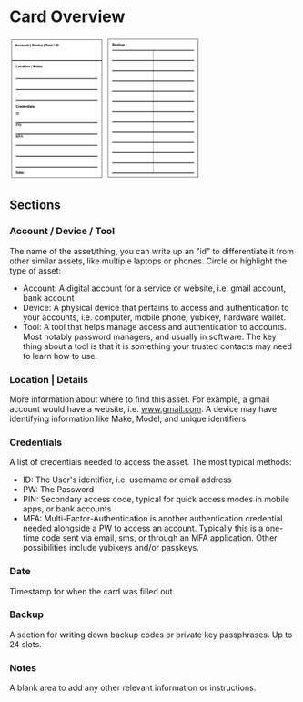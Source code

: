 # Card Overview

<img src="../assets/card-front.png" alt="front" height="250"/>
<img src="../assets/card-back.png" alt="back" height="250"/>

## Sections

### Account / Device / Tool
The name of the asset/thing, you can write up an "id" to differentiate it from other similar assets, like multiple laptops or phones. Circle or highlight the type of asset:
- Account: A digital account for a service or website, i.e. gmail account, bank account
- Device: A physical device that pertains to access and authentication to your accounts, i.e. computer, mobile phone, yubikey, hardware wallet.
- Tool: A tool that helps manage access and authentication to accounts. Most notably password managers, and usually in software. The key thing about a tool is that it is something your trusted contacts may need to learn how to use.

### Location | Details
More information about where to find this asset. For example, a gmail account would have a website, i.e. www.gmail.com. A device may have identifying information like Make, Model, and unique identifiers

### Credentials
A list of credentials needed to access the asset. The most typical methods:
- ID: The User's identifier, i.e. username or email address
- PW: The Password
- PIN: Secondary access code, typical for quick access modes in mobile apps, or bank accounts
- MFA: Multi-Factor-Authentication is another authentication credential needed alongside a PW to access an account. Typically this is a one-time code sent via email, sms, or through an MFA application. Other possibilities include yubikeys and/or passkeys.

### Date
Timestamp for when the card was filled out.

### Backup
A section for writing down backup codes or private key passphrases. Up to 24 slots.

### Notes
A blank area to add any other relevant information or instructions.

